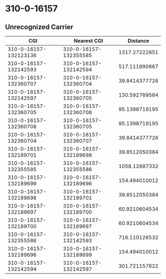 # 310-0-16157
## Unrecognized Carrier


| CGI | Nearest CGI | Distance |
|-----|-------------|----------|
| 310-0-16157-132123136 | 310-0-16157-132355585 | 1317.27222851 |
| 310-0-16157-132142593 | 310-0-16157-132142594 | 517.111690667 |
| 310-0-16157-132360707 | 310-0-16157-132360704 | 39.8414377726 |
| 310-0-16157-132142597 | 310-0-16157-132360705 | 130.592769564 |
| 310-0-16157-132360705 | 310-0-16157-132360708 | 95.1398719195 |
| 310-0-16157-132360708 | 310-0-16157-132360705 | 95.1398719195 |
| 310-0-16157-132360704 | 310-0-16157-132360707 | 39.8414377726 |
| 310-0-16157-132189701 | 310-0-16157-132189698 | 39.8512050384 |
| 310-0-16157-132355585 | 310-0-16157-132355586 | 1058.12887332 |
| 310-0-16157-132189699 | 310-0-16157-132189696 | 154.494010012 |
| 310-0-16157-132189698 | 310-0-16157-132189701 | 39.8512050384 |
| 310-0-16157-132189697 | 310-0-16157-132189700 | 60.9210604534 |
| 310-0-16157-132189700 | 310-0-16157-132189697 | 60.9210604534 |
| 310-0-16157-132355586 | 310-0-16157-132142593 | 716.110126532 |
| 310-0-16157-132189696 | 310-0-16157-132189699 | 154.494010012 |
| 310-0-16157-132142594 | 310-0-16157-132142597 | 301.721157622 |

